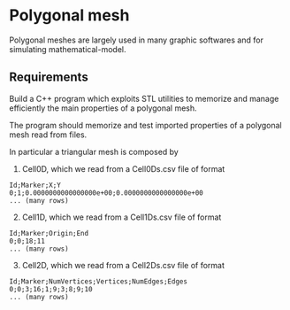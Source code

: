 # Polygonal mesh

Polygonal meshes are largely used in many graphic softwares and for simulating mathematical-model.

## Requirements

Build a C++ program which exploits STL utilities to memorize and manage efficiently the main properties of a polygonal mesh.

The program should memorize and test imported properties of a polygonal mesh read from files.

In particular a triangular mesh is composed by

1. Cell0D, which we read from a Cell0Ds.csv file of format

```text
Id;Marker;X;Y
0;1;0.0000000000000000e+00;0.0000000000000000e+00
... (many rows)
```

2. Cell1D, which we read from a Cell1Ds.csv file of format

```text
Id;Marker;Origin;End
0;0;18;11
... (many rows)
```

3. Cell2D, which we read from a Cell2Ds.csv file of format

```text
Id;Marker;NumVertices;Vertices;NumEdges;Edges
0;0;3;16;1;9;3;8;9;10
... (many rows)
```

